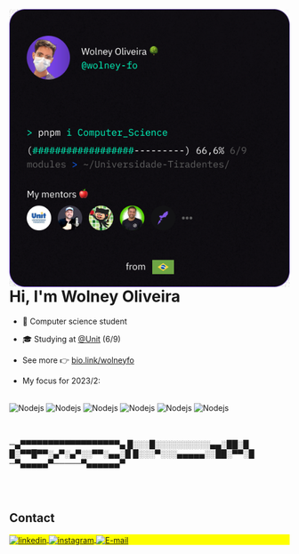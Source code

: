 <img align="right" height="500em" src="githubcard.png"/>
<h1 align="left">Hi, I'm Wolney Oliveira</h1>

- 🧐 Computer science student

- 🎓 Studying at [@Unit](https://www.instagram.com/unit_br/) (6/9)

- See more 👉 [bio.link/wolneyfo](https://bio.link/wolneyfo)

- My focus for 2023/2:

<div style="display: inline_block"><br>
  <img align="center" alt="Nodejs" height="25" width="35" src="https://cdn.jsdelivr.net/gh/devicons/devicon/icons/typescript/typescript-original.svg">
  <img align="center" alt="Nodejs" height="25" width="35" src="https://cdn.jsdelivr.net/gh/devicons/devicon/icons/docker/docker-plain.svg">
  <img align="center" alt="Nodejs" height="25" width="35" src="https://cdn.jsdelivr.net/gh/devicons/devicon/icons/react/react-original.svg">
  <img align="center" alt="Nodejs" height="25" width="35" src="https://cdn.jsdelivr.net/gh/devicons/devicon/icons/python/python-original.svg">
  <img align="center" alt="Nodejs" height="25" width="35" src="https://cdn.jsdelivr.net/gh/devicons/devicon/icons/javascript/javascript-original.svg">
  <img align="center" alt="Nodejs" height="25" width="35" src="https://cdn.jsdelivr.net/gh/devicons/devicon/icons/nodejs/nodejs-original.svg">
</div> <br><br>


─▄▀▀▀▀▀▀▀▀▀▀▀▀▀▀▀▀▀▀▄
█░░░█░░░░░░░░░░▄▄░██░█
█░▀▀█▀▀░▄▀░▄▀░░▀▀░▄▄░█
█░░░▀░░░▄▄▄▄▄░░██░▀▀░█
─▀▄▄▄▄▄▀─────▀▄▄▄▄▄▄▀


<br><br>

## Contact

<p align="left" style="background:yellow">
<a href="https://www.linkedin.com/in/wolney-oliveira/" target="_blank">
  <img align="center" src="https://img.shields.io/badge/-Wolney_Oliveira-05122A?style=flat&logo=linkedin" alt="linkedin"/>
</a>

<a href="https://instagram.com/wolneyfo" target="_blank">
 <img align="center" src="https://img.shields.io/badge/-wolneyfo-05122A?style=flat&logo=instagram" alt="instagram"/>
</a>

<a href="mailto:wolney.js@yahoo.com" target="_blank">
 <img align="center" src="https://img.shields.io/badge/-My_Email-05122A?style=flat&logo=gmail" alt="E-mail"/>
</a>
</p>
